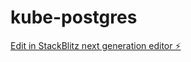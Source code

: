 # kube-postgres

[Edit in StackBlitz next generation editor ⚡️](https://stackblitz.com/~/github.com/karanjakinyanjui/kube-postgres)